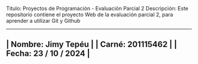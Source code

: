 Titulo: Proyectos de Programación - Evaluación Parcial 2
Descripción: Este repositorio contiene el proyecto Web de la evaluación parcial 2, para aprender a utilizar Git y Github

---------------------------------------
| Nombre: Jimy Tepéu                  |
| Carné: 201115462                    |
| Fecha: 23 / 10 / 2024               |
---------------------------------------
